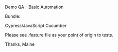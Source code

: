 Demo QA - Basic Automation

Bundle:

Cypress/JavaScript
Cucumber

Please see .feature file as your point of origin to tests. 



Thanks,
Maine
